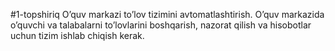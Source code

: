 #1-topshiriq
O’quv markazi to’lov tizimini avtomatlashtirish.
O’quv markazida o’quvchi va talabalarni to’lovlarini boshqarish, nazorat qilish va hisobotlar uchun tizim ishlab chiqish kerak.
